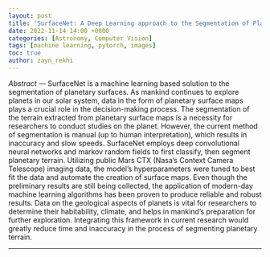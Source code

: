 ```yaml
---
layout: post
title: 'SurfaceNet: A Deep Learning approach to the Segmentation of Planetary Surfaces'
date: 2022-11-14 14:00 +0000
categories: [Astronomy, Computer Vision]
tags: [machine learning, pytorch, images]
toc: true
author: zayn_rekhi
---
```


*Abstract* — SurfaceNet is a machine learning based solution to the segmentation of planetary surfaces. As mankind continues to explore planets in our solar system, data in the form of planetary surface maps plays a crucial role in the decision-making process. The segmentation of the terrain extracted from planetary surface maps is a necessity for researchers to conduct studies on the planet. However, the current method of segmentation is manual (up to human interpretation), which results in inaccuracy and slow speeds. SurfaceNet employs deep convolutional neural networks and markov random fields to first classify, then segment planetary terrain. Utilizing public Mars CTX (Nasa’s Context Camera Telescope) imaging data, the model’s hyperparameters were tuned to best fit the data and automate the creation of surface maps. Even though the preliminary results are still being collected, the application of modern-day machine learning algorithms has been proven to produce reliable and robust results. Data on the geological aspects of planets is vital for researchers to determine their habitability, climate, and helps in mankind’s preparation for further exploration. Integrating this framework in current research would greatly reduce time and inaccuracy in the process of segmenting planetary terrain.


-----


